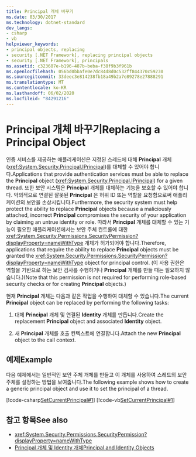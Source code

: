 ```yaml
---
title: Principal 개체 바꾸기
ms.date: 03/30/2017
ms.technology: dotnet-standard
dev_langs:
- csharp
- vb
helpviewer_keywords:
- principal objects, replacing
- security [.NET Framework], replacing principal objects
- security [.NET Framework], principals
ms.assetid: c323687e-b196-487b-beba-f38f9b3f961b
ms.openlocfilehash: 056bd0bbafe0e7dc84d8d0c532ff844370c59230
ms.sourcegitcommit: 33deec3e814238fb18a49b2a7e89278e27888291
ms.translationtype: MT
ms.contentlocale: ko-KR
ms.lasthandoff: 06/02/2020
ms.locfileid: "84291216"
---
```

# <a name="replacing-a-principal-object"></a><span data-ttu-id="d1e14-102">Principal 개체 바꾸기</span><span class="sxs-lookup"><span data-stu-id="d1e14-102">Replacing a Principal Object</span></span>
<span data-ttu-id="d1e14-103">인증 서비스를 제공하는 애플리케이션은 지정된 스레드에 대해 **Principal** 개체(<xref:System.Security.Principal.IPrincipal>)를 대체할 수 있어야 합니다.</span><span class="sxs-lookup"><span data-stu-id="d1e14-103">Applications that provide authentication services must be able to replace the **Principal** object (<xref:System.Security.Principal.IPrincipal>) for a given thread.</span></span> <span data-ttu-id="d1e14-104">또한 보안 시스템은 **Principal** 개체를 대체하는 기능을 보호할 수 있어야 합니다. 악의적으로 연결된 잘못된 **Principal** 은 허위 ID 또는 역할을 요청함으로써 애플리케이션의 보안을 손상시킵니다.</span><span class="sxs-lookup"><span data-stu-id="d1e14-104">Furthermore, the security system must help protect the ability to replace **Principal** objects because a maliciously attached, incorrect **Principal** compromises the security of your application by claiming an untrue identity or role.</span></span> <span data-ttu-id="d1e14-105">따라서 **Principal** 개체를 대체할 수 있는 기능이 필요한 애플리케이션에서는 보안 주체 컨트롤에 대한 <xref:System.Security.Permissions.SecurityPermission?displayProperty=nameWithType> 개체가 허가되어야 합니다.</span><span class="sxs-lookup"><span data-stu-id="d1e14-105">Therefore, applications that require the ability to replace **Principal** objects must be granted the <xref:System.Security.Permissions.SecurityPermission?displayProperty=nameWithType> object for principal control.</span></span> <span data-ttu-id="d1e14-106">(이 사용 권한은 역할을 기반으로 하는 보안 검사를 수행하거나 **Principal** 개체를 만들 때는 필요하지 않습니다.)</span><span class="sxs-lookup"><span data-stu-id="d1e14-106">(Note that this permission is not required for performing role-based security checks or for creating **Principal** objects.)</span></span>  
  
 <span data-ttu-id="d1e14-107">현재 **Principal** 개체는 다음과 같은 작업을 수행하여 대체할 수 있습니다.</span><span class="sxs-lookup"><span data-stu-id="d1e14-107">The current **Principal** object can be replaced by performing the following tasks:</span></span>  
  
1. <span data-ttu-id="d1e14-108">대체 **Principal** 개체 및 연결된 **Identity** 개체를 만듭니다.</span><span class="sxs-lookup"><span data-stu-id="d1e14-108">Create the replacement **Principal** object and associated **Identity** object.</span></span>  
  
2. <span data-ttu-id="d1e14-109">새 **Principal** 개체를 호출 컨텍스트에 연결합니다.</span><span class="sxs-lookup"><span data-stu-id="d1e14-109">Attach the new **Principal** object to the call context.</span></span>  
  
## <a name="example"></a><span data-ttu-id="d1e14-110">예제</span><span class="sxs-lookup"><span data-stu-id="d1e14-110">Example</span></span>  
 <span data-ttu-id="d1e14-111">다음 예제에서는 일반적인 보안 주체 개체를 만들고 이 개체를 사용하여 스레드의 보안 주체를 설정하는 방법을 보여줍니다.</span><span class="sxs-lookup"><span data-stu-id="d1e14-111">The following example shows how to create a generic principal object and use it to set the principal of a thread.</span></span>  
  
 [!code-csharp[SetCurrentPrincipal#1](../../../samples/snippets/csharp/VS_Snippets_CLR/SetCurrentPrincipal/CS/program.cs#1)]
 [!code-vb[SetCurrentPrincipal#1](../../../samples/snippets/visualbasic/VS_Snippets_CLR/SetCurrentPrincipal/VB/program.vb#1)]  
  
## <a name="see-also"></a><span data-ttu-id="d1e14-112">참고 항목</span><span class="sxs-lookup"><span data-stu-id="d1e14-112">See also</span></span>

- <xref:System.Security.Permissions.SecurityPermission?displayProperty=nameWithType>
- [<span data-ttu-id="d1e14-113">Principal 개체 및 Identity 개체</span><span class="sxs-lookup"><span data-stu-id="d1e14-113">Principal and Identity Objects</span></span>](principal-and-identity-objects.md)
